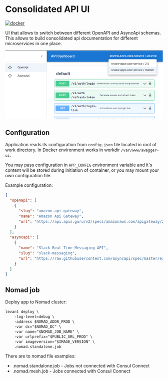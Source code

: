 # Consolidated API UI

[![docker](https://img.shields.io/docker/pulls/gometric/swagger-ui-consolidated.svg?style=flat)](https://hub.docker.com/r/gometric/swagger-ui-consolidated/)

UI that allows to switch between different OpenAPI and AsyncApi schemas.
This allows to build consolidated api documentation for different microservices in one place.

![UI](https://github.com/GoMetric/swagger-ui-consolidated/blob/master/docs/ui.png?raw=true)

## Configuration

Application reads its configuration from `config.json` file located in root of work directory.
In Docker environment works in workdir `/var/www/swagger-ui`.

You may pass configuration in `APP_CONFIG` environment variable and it's content will be stored during initiation 
of container, or you may mount your own configuration file.

Example configuration:

```json
{
  "openapi": [
    {
      "slug": "amazon-api-gateway",
      "name": "Amazon Api Gateway",
      "url": "https://api.apis.guru/v2/specs/amazonaws.com/apigateway/2015-07-09/openapi.json"
    }
  ],
  "asyncapi": [
    {
      "name": "Slack Real Time Messaging API",
      "slug": "slack-messaging",
      "url": "https://raw.githubusercontent.com/asyncapi/spec/master/examples/slack-rtm.yml"
    }
  ]
}
```

## Nomad job

Deploy app to Nomad cluster:

```
levant deploy \
    -log-level=debug \
    -address $NOMAD_ADDR_PROD \
    -var dc="$NOMAD_DC" \
    -var name="$NOMAD_JOB_NAME" \
    -var urlprefix="$PUBLIC_URL_PROD" \
    -var imageversion="$IMAGE_VERSION" \
    .nomad.standalone.job
```

There are to nomad file examples:
* .nomad.standalone.job - Jobs not connected with Consul Connect
* .nomad.mesh.job - Jobs connected with Consul Connect
